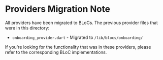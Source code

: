 # Providers Migration Note

All providers have been migrated to BLoCs. The previous provider files that were in this directory:

- `onboarding_provider.dart` - Migrated to `/lib/blocs/onboarding/`

If you're looking for the functionality that was in these providers, please refer to the corresponding BLoC implementations.